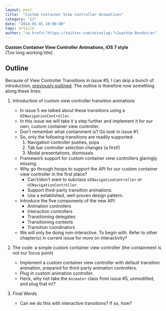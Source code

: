 ```yaml
---
layout: post
title:  "Custom Container View Controller Animations"
category: "12"
date: "2014-05-01 10:00:00"
tags: article
author: "<a href=\"https://twitter.com/osteslag\">Joachim Bondo</a>"
---
```


**Custom Container View Controller Animations, iOS 7 style**  
(Too long working title)

## Outline

Because of View Controller Transitions in issue #5, I can skip a bunch of introduction, [previously outlined](https://github.com/objcio/articles-private/commit/91a6ab25560126fb30d37bfa7542b18f16baee22). The outline is therefore now something along these lines:

1. Introduction of custom view controller transition animations
	- In issue 5 we talked about these transitions using a `UINavigationController`.
	- In this issue we will take it a step further and implement it for our own, custom container view controller.
	- Don’t remember what containment is? Go look in issue #1.
	- So, only the following transitions are readily supported:
		1. Navigation controller pushes, pops
		2. Tab bar controller selection changes (a first!)
		3. Modal presentations, dismissals
	- Framework support for custom container view controllers glaringly missing.
	- Why go through hoops to support the API for our custom container view controller in the first place?
		- Can’t/don’t want to subclass `UINavigationController` or `UINavigationController`.
		- Support third-party transition animations.
		- Use a established, well-proven design pattern.
	- Introduce the five components of the new API:
		- Animation controllers
		- Interaction controllers
		- Transitioning delegates
		- Transitioning contexts
		- Transition coordinators
	- We will only be doing non-interactive. To begin with. Refer to other chapter(s) in current issue for more on interactivity?

2. The code: a simple custom container view controller (the containment is not our focus point)
	- Implement a custom container view controller with default transition animation, prepared for third-party animation controllers.
	- Plug in custom animation controller.
	- Heck, why not take the `Animator` class from issue #5, unmodified, and plug that in!?

3. Final Words
	- Can we do this with interactive transitions? If so, how?
